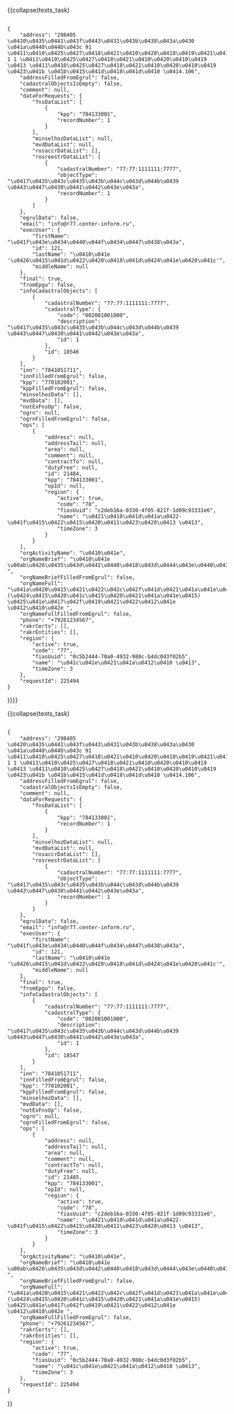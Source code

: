 
{{collapse(tests_task)
<pre><code class='json'>
{
    "address": "298405 \u0420\u0435\u0441\u043f\u0443\u0431\u043b\u0438\u043a\u0430 \u041a\u0440\u044b\u043c 91 \u0411\u0410\u0425\u0427\u0418\u0421\u0410\u0420\u0410\u0419\u0421\u041a\u0418\u0419 1 1 \u0411\u0410\u0425\u0427\u0418\u0421\u0410\u0420\u0410\u0419 \u0413 \u0411\u0410\u0425\u0427\u0418\u0421\u0410\u0420\u0410\u0419 \u0423\u041b \u041b\u0415\u041d\u0418\u041d\u0410 \u0414.106",
    "addressFilledFromEgrul": false,
    "cadastralObjectsIsEmpty": false,
    "comment": null,
    "dataForRequests": {
        "fnsDataList": [
            {
                "kpp": "784133001",
                "recordNumber": 1
            }
        ],
        "minselhozDataList": null,
        "mvdDataList": null,
        "rosaccrDataList": [],
        "rosreestrDataList": [
            {
                "cadastralNumber": "77:77:1111111:7777",
                "objectType": "\u0417\u0435\u043c\u0435\u043b\u044c\u043d\u044b\u0439 \u0443\u0447\u0430\u0441\u0442\u043e\u043a",
                "recordNumber": 1
            }
        ]
    },
    "egrulData": false,
    "email": "info@r77.center-inform.ru",
    "execUser": {
        "firstName": "\u041f\u043e\u0434\u0440\u044f\u0434\u0447\u0438\u043a",
        "id": 121,
        "lastName": "\u0410\u041e '\u0426\u0415\u041d\u0422\u0420\u0418\u041d\u0424\u041e\u0420\u041c'",
        "middleName": null
    },
    "final": true,
    "fromEpgu": false,
    "infoCadastralObjects": [
        {
            "cadastralNumber": "77:77:1111111:7777",
            "cadastralType": {
                "code": "002001001000",
                "description": "\u0417\u0435\u043c\u0435\u043b\u044c\u043d\u044b\u0439 \u0443\u0447\u0430\u0441\u0442\u043e\u043a",
                "id": 1
            },
            "id": 18546
        }
    ],
    "inn": "7841051711",
    "innFilledFromEgrul": false,
    "kpp": "770102001",
    "kppFilledFromEgrul": false,
    "minselhozData": [],
    "mvdData": [],
    "notExFnsOp": false,
    "ogrn": null,
    "ogrnFilledFromEgrul": false,
    "ops": [
        {
            "address": null,
            "addressTail": null,
            "area": null,
            "comment": null,
            "contractTo": null,
            "dutyFree": null,
            "id": 21484,
            "kpp": "784133001",
            "opId": null,
            "region": {
                "active": true,
                "code": "78",
                "fiasUuid": "c2deb16a-0330-4f05-821f-1d09c93331e6",
                "name": "\u0421\u0410\u041d\u041a\u0422-\u041f\u0415\u0422\u0415\u0420\u0411\u0423\u0420\u0413 \u0413",
                "timeZone": 3
            }
        }
    ],
    "orgActivityName": "\u0410\u041e",
    "orgNameBrief": "\u0410\u041e \u00ab\u0426\u0435\u043d\u0442\u0440\u0418\u043d\u0444\u043e\u0440\u043c\u00bb ",
    "orgNameBriefFilledFromEgrul": false,
    "orgNameFull": "\u041a\u0420\u0415\u0421\u0422\u042c\u042f\u041d\u0421\u041a\u041e\u0415 (\u0424\u0415\u0420\u041c\u0415\u0420\u0421\u041a\u041e\u0415) \u0425\u041e\u0417\u042f\u0419\u0421\u0422\u0412\u041e  \u0412\u0410\u042e ",
    "orgNameFullFilledFromEgrul": false,
    "phone": "+79261234567",
    "rakrCerts": [],
    "rakrEntities": [],
    "region": {
        "active": true,
        "code": "77",
        "fiasUuid": "0c5b2444-70a0-4932-980c-b4dc0d3f02b5",
        "name": "\u041c\u041e\u0421\u041a\u0412\u0410 \u0413",
        "timeZone": 3
    },
    "requestId": 225494
}
</code></pre>
}}}}              

{{collapse(tests_task)
<pre><code class='json'>
{
    "address": "298405 \u0420\u0435\u0441\u043f\u0443\u0431\u043b\u0438\u043a\u0430 \u041a\u0440\u044b\u043c 91 \u0411\u0410\u0425\u0427\u0418\u0421\u0410\u0420\u0410\u0419\u0421\u041a\u0418\u0419 1 1 \u0411\u0410\u0425\u0427\u0418\u0421\u0410\u0420\u0410\u0419 \u0413 \u0411\u0410\u0425\u0427\u0418\u0421\u0410\u0420\u0410\u0419 \u0423\u041b \u041b\u0415\u041d\u0418\u041d\u0410 \u0414.106",
    "addressFilledFromEgrul": false,
    "cadastralObjectsIsEmpty": false,
    "comment": null,
    "dataForRequests": {
        "fnsDataList": [
            {
                "kpp": "784133001",
                "recordNumber": 1
            }
        ],
        "minselhozDataList": null,
        "mvdDataList": null,
        "rosaccrDataList": [],
        "rosreestrDataList": [
            {
                "cadastralNumber": "77:77:1111111:7777",
                "objectType": "\u0417\u0435\u043c\u0435\u043b\u044c\u043d\u044b\u0439 \u0443\u0447\u0430\u0441\u0442\u043e\u043a",
                "recordNumber": 1
            }
        ]
    },
    "egrulData": false,
    "email": "info@r77.center-inform.ru",
    "execUser": {
        "firstName": "\u041f\u043e\u0434\u0440\u044f\u0434\u0447\u0438\u043a",
        "id": 121,
        "lastName": "\u0410\u041e '\u0426\u0415\u041d\u0422\u0420\u0418\u041d\u0424\u041e\u0420\u041c'",
        "middleName": null
    },
    "final": true,
    "fromEpgu": false,
    "infoCadastralObjects": [
        {
            "cadastralNumber": "77:77:1111111:7777",
            "cadastralType": {
                "code": "002001001000",
                "description": "\u0417\u0435\u043c\u0435\u043b\u044c\u043d\u044b\u0439 \u0443\u0447\u0430\u0441\u0442\u043e\u043a",
                "id": 1
            },
            "id": 18547
        }
    ],
    "inn": "7841051711",
    "innFilledFromEgrul": false,
    "kpp": "770102001",
    "kppFilledFromEgrul": false,
    "minselhozData": [],
    "mvdData": [],
    "notExFnsOp": false,
    "ogrn": null,
    "ogrnFilledFromEgrul": false,
    "ops": [
        {
            "address": null,
            "addressTail": null,
            "area": null,
            "comment": null,
            "contractTo": null,
            "dutyFree": null,
            "id": 21485,
            "kpp": "784133001",
            "opId": null,
            "region": {
                "active": true,
                "code": "78",
                "fiasUuid": "c2deb16a-0330-4f05-821f-1d09c93331e6",
                "name": "\u0421\u0410\u041d\u041a\u0422-\u041f\u0415\u0422\u0415\u0420\u0411\u0423\u0420\u0413 \u0413",
                "timeZone": 3
            }
        }
    ],
    "orgActivityName": "\u0410\u041e",
    "orgNameBrief": "\u0410\u041e \u00ab\u0426\u0435\u043d\u0442\u0440\u0418\u043d\u0444\u043e\u0440\u043c\u00bb ",
    "orgNameBriefFilledFromEgrul": false,
    "orgNameFull": "\u041a\u0420\u0415\u0421\u0422\u042c\u042f\u041d\u0421\u041a\u041e\u0415 (\u0424\u0415\u0420\u041c\u0415\u0420\u0421\u041a\u041e\u0415) \u0425\u041e\u0417\u042f\u0419\u0421\u0422\u0412\u041e  \u0412\u0410\u042e ",
    "orgNameFullFilledFromEgrul": false,
    "phone": "+79261234567",
    "rakrCerts": [],
    "rakrEntities": [],
    "region": {
        "active": true,
        "code": "77",
        "fiasUuid": "0c5b2444-70a0-4932-980c-b4dc0d3f02b5",
        "name": "\u041c\u041e\u0421\u041a\u0412\u0410 \u0413",
        "timeZone": 3
    },
    "requestId": 225494
}
</code></pre>
}}           
